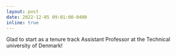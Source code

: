```yaml
---
layout: post
date: 2022-12-05 09:01:00-0400
inline: true
---
```


Glad to start as a tenure track Assistant Professor at the Technical university of Denmark!